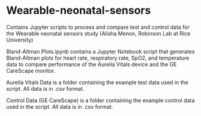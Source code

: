 # Wearable-neonatal-sensors
Contains Jupyter scripts to process and compare test and control data for the Wearable neonatal sensors study (Alisha Menon, Robinson Lab at Rice University)

Bland-Altman Plots.ipynb contains a Jupyter Notebook script that generates Bland-Altman plots for heart rate, respiratory rate, SpO2, and temperature data to compare performance of the Aurelia Vitals device and the GE CareScape monitor.

Aurelia Vitals Data is a folder containing the example test data used in the script. All data is in .csv format.

Control Data (GE CareScape) is a folder containing the example control data used in the script. All data is in .csv format.

